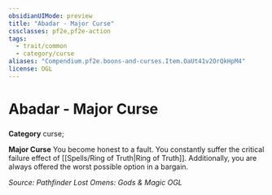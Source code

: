 ```yaml
---
obsidianUIMode: preview
title: "Abadar - Major Curse"
cssclasses: pf2e,pf2e-action
tags:
  - trait/common
  - category/curse
aliases: "Compendium.pf2e.boons-and-curses.Item.OaUt41v2OrQkHpM4"
license: OGL
---
```

# Abadar - Major Curse

### 

**Category** curse; 




**Major Curse** You become honest to a fault. You constantly suffer the critical failure effect of [[Spells/Ring of Truth|Ring of Truth]]. Additionally, you are always offered the worst possible option in a bargain.

*Source: Pathfinder Lost Omens: Gods & Magic*
*OGL*